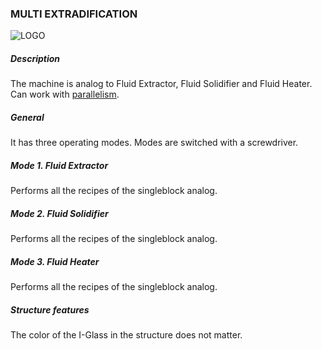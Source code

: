 ### MULTI EXTRADIFICATION

![LOGO](https://raw.githubusercontent.com/GT-IMPACT/impact-front/main/public/media/gregtech/ParExtraDi.png)

##### Description

The machine is analog to Fluid Extractor, Fluid Solidifier and Fluid Heater. Can work with [parallelism](/mechanics#parallelism).

##### General

It has three operating modes. Modes are switched with a screwdriver.

##### Mode 1. Fluid Extractor

Performs all the recipes of the singleblock analog.

##### Mode 2. Fluid Solidifier

Performs all the recipes of the singleblock analog.

##### Mode 3. Fluid Heater

Performs all the recipes of the singleblock analog.

##### Structure features

The color of the I-Glass in the structure does not matter.

